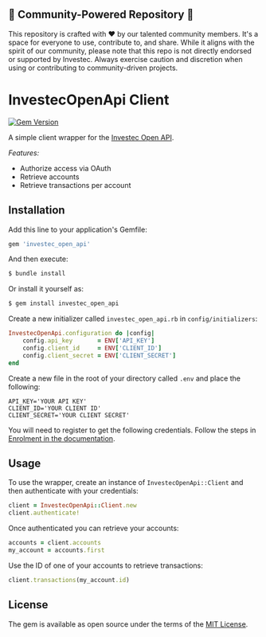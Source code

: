 ## 🌟 Community-Powered Repository 🌟

This repository is crafted with ❤️ by our talented community members. It's a space for everyone to use, contribute to, and share. While it aligns with the spirit of our community, please note that this repo is not directly endorsed or supported by Investec. Always exercise caution and discretion when using or contributing to community-driven projects.

# InvestecOpenApi Client

[![Gem Version](https://badge.fury.io/rb/investec_open_api.svg)](https://badge.fury.io/rb/investec_open_api)

A simple client wrapper for the [Investec Open API](https://developer.investec.com/za/api-products).

*Features:*

- Authorize access via OAuth
- Retrieve accounts
- Retrieve transactions per account

## Installation

Add this line to your application's Gemfile:

```ruby
gem 'investec_open_api'
```

And then execute:

```bash
$ bundle install
```

Or install it yourself as:

```bash
$ gem install investec_open_api
```

Create a new initializer called `investec_open_api.rb` in `config/initializers`:

```ruby
InvestecOpenApi.configuration do |config|
    config.api_key       = ENV['API_KEY']
    config.client_id     = ENV['CLIENT_ID']
    config.client_secret = ENV['CLIENT_SECRET']
end
```

Create a new file in the root of your directory called `.env` and place the following:

```
API_KEY='YOUR API KEY'
CLIENT_ID='YOUR CLIENT ID'
CLIENT_SECRET='YOUR CLIENT SECRET'
```

You will need to register to get the following credentials. Follow the steps in [Enrolment in the documentation](https://developer.investec.com/programmable-banking/#enrolment).


## Usage

To use the wrapper, create an instance of `InvestecOpenApi::Client` and then authenticate with your credentials:

```ruby
client = InvestecOpenApi::Client.new
client.authenticate!
```

Once authenticated you can retrieve your accounts:

```ruby
accounts = client.accounts
my_account = accounts.first
```

Use the ID of one of your accounts to retrieve transactions:

```ruby
client.transactions(my_account.id)
```

## License

The gem is available as open source under the terms of the [MIT License](https://opensource.org/licenses/MIT).
